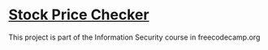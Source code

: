 # [Stock Price Checker](https://freecodecamp.org/learn/information-security/information-security-projects/stock-price-checker)

This project is part of the Information Security course in freecodecamp.org